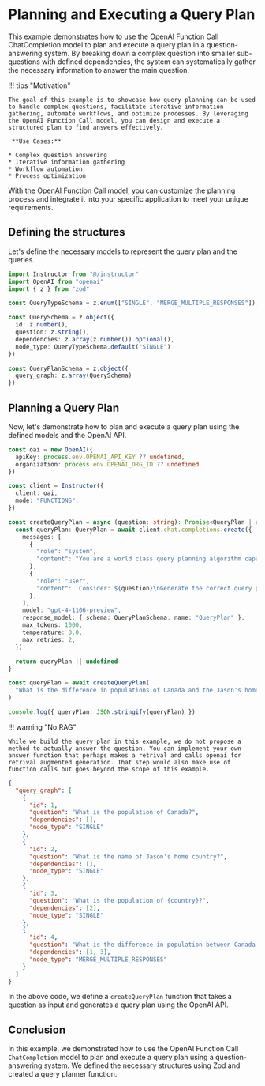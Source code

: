 # Planning and Executing a Query Plan

This example demonstrates how to use the OpenAI Function Call ChatCompletion model to plan and execute a query plan in a question-answering system. By breaking down a complex question into smaller sub-questions with defined dependencies, the system can systematically gather the necessary information to answer the main question.

!!! tips "Motivation"

    The goal of this example is to showcase how query planning can be used to handle complex questions, facilitate iterative information gathering, automate workflows, and optimize processes. By leveraging the OpenAI Function Call model, you can design and execute a structured plan to find answers effectively.

     **Use Cases:**

    * Complex question answering
    * Iterative information gathering
    * Workflow automation
    * Process optimization

With the OpenAI Function Call model, you can customize the planning process and integrate it into your specific application to meet your unique requirements.

## Defining the structures

Let's define the necessary models to represent the query plan and the queries.

```ts
import Instructor from "@/instructor"
import OpenAI from "openai"
import { z } from "zod"

const QueryTypeSchema = z.enum(["SINGLE", "MERGE_MULTIPLE_RESPONSES"]);

const QuerySchema = z.object({
  id: z.number(),
  question: z.string(),
  dependencies: z.array(z.number()).optional(),
  node_type: QueryTypeSchema.default("SINGLE")
})

const QueryPlanSchema = z.object({
  query_graph: z.array(QuerySchema)
})
```

## Planning a Query Plan

Now, let's demonstrate how to plan and execute a query plan using the defined models and the OpenAI API.

```ts
const oai = new OpenAI({
  apiKey: process.env.OPENAI_API_KEY ?? undefined,
  organization: process.env.OPENAI_ORG_ID ?? undefined
})

const client = Instructor({
  client: oai,
  mode: "FUNCTIONS",
})

const createQueryPlan = async (question: string): Promise<QueryPlan | undefined> => {
  const queryPlan: QueryPlan = await client.chat.completions.create({
    messages: [
      {
        "role": "system",
        "content": "You are a world class query planning algorithm capable of breaking apart questions into its dependency queries such that the answers can be used to inform the parent question. Do not answer the questions, simply provide a correct compute graph with good specific questions to ask and relevant dependencies. Before you call the function, think step-by-step to get a better understanding of the problem.",
      },
      {
        "role": "user",
        "content": `Consider: ${question}\nGenerate the correct query plan.`,
      },
    ],
    model: "gpt-4-1106-preview",
    response_model: { schema: QueryPlanSchema, name: "QueryPlan" },
    max_tokens: 1000,
    temperature: 0.0,
    max_retries: 2,
  })

  return queryPlan || undefined
}

const queryPlan = await createQueryPlan(
  "What is the difference in populations of Canada and the Jason's home country?"
)

console.log({ queryPlan: JSON.stringify(queryPlan) })
```

!!! warning "No RAG"

    While we build the query plan in this example, we do not propose a method to actually answer the question. You can implement your own answer function that perhaps makes a retrival and calls openai for retrival augmented generation. That step would also make use of function calls but goes beyond the scope of this example.

```json
{
  "query_graph": [
    {
      "id": 1,
      "question": "What is the population of Canada?",
      "dependencies": [],
      "node_type": "SINGLE"
    },
    {
      "id": 2,
      "question": "What is the name of Jason's home country?",
      "dependencies": [],
      "node_type": "SINGLE"
    },
    {
      "id": 3,
      "question": "What is the population of {country}?",
      "dependencies": [2],
      "node_type": "SINGLE"
    },
    {
      "id": 4,
      "question": "What is the difference in population between Canada and {country}?",
      "dependencies": [1, 3],
      "node_type": "MERGE_MULTIPLE_RESPONSES"
    }
  ]
}

```

In the above code, we define a `createQueryPlan` function that takes a question as input and generates a query plan using the OpenAI API.

## Conclusion

In this example, we demonstrated how to use the OpenAI Function Call `ChatCompletion` model to plan and execute a query plan using a question-answering system. We defined the necessary structures using Zod and created a query planner function.
